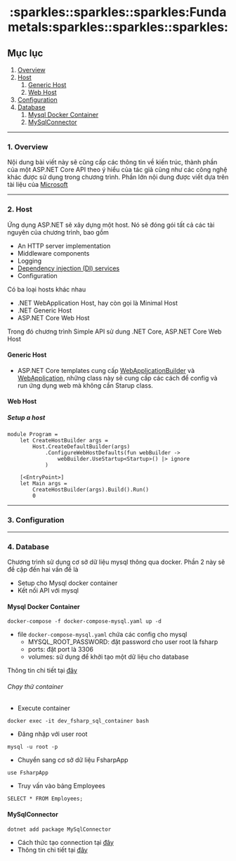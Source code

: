 <h1 align="center">
  :sparkles::sparkles::sparkles:Fundametals:sparkles::sparkles::sparkles:
</h1>

## Mục lục

1. [Overview](#overview)
2. [Host](#host)
   1. [Generic Host](#generic_host)
   2. [Web Host](#web_host)
3. [Configuration](#configuration)
4. [Database](#database)
   1. [Mysql Docker Container](#mysql_docker_container)
   2. [MySqlConnector](#mysqlconnector)

---

### 1. Overview <a name="overview"></a>

Nội dung bài viết này sẽ cũng cấp các thông tin về kiến trúc, thành phần của một ASP.NET Core API theo ý hiểu của tác giả cũng như các công nghệ khác được sử dụng trong chương trình. Phần lớn nội dung được viết dựa trên tài liệu của [Microsoft](https://docs.microsoft.com/en-us/aspnet/core/fundamentals/?view=aspnetcore-6.0&tabs=macos)

---

### 2. Host <a name="host"></a>

Ứng dụng ASP.NET sẽ xây dựng một host. Nó sẽ đóng gói tất cả các tài nguyên của chương trình, bao gồm

- An HTTP server implementation
- Middleware components
- Logging
- [Dependency injection (DI) services](https://docs.microsoft.com/en-us/aspnet/core/fundamentals/dependency-injection?view=aspnetcore-6.0)
- Configuration

Có ba loại hosts khác nhau

- .NET WebApplication Host, hay còn gọi là Minimal Host
- .NET Generic Host
- ASP.NET Core Web Host

Trong đó chương trình Simple API sử dung .NET Core, ASP.NET Core Web Host

#### Generic Host <a name="generic_host"></a>

- ASP.NET Core templates cung cấp [WebApplicationBuilder](https://docs.microsoft.com/en-us/dotnet/api/microsoft.aspnetcore.builder.webapplicationbuilder?view=aspnetcore-6.0) và [WebApplication](https://docs.microsoft.com/en-us/dotnet/api/microsoft.aspnetcore.builder.webapplication?view=aspnetcore-6.0), những class này sẽ cung cấp các cách để config và run ứng dụng web mà không cần Starup class.

#### Web Host <a name="web_host"></a>

##### Setup a host

```shell
module Program =
    let CreateHostBuilder args =
        Host.CreateDefaultBuilder(args)
            .ConfigureWebHostDefaults(fun webBuilder ->
                webBuilder.UseStartup<Startup>() |> ignore
            )

    [<EntryPoint>]
    let Main args =
        CreateHostBuilder(args).Build().Run()
        0
```

---

### 3. Configuration <a name="configuration"></a>

---

### 4. Database <a name="database"></a>

Chương trình sử dụng cơ sở dữ liệu mysql thông qua docker. Phần 2 này sẽ đề cập đến hai vấn đề là

- Setup cho Mysql docker container
- Kết nối API với mysql

#### Mysql Docker Container <a name="mysql_docker_container"></a>

```shell
docker-compose -f docker-compose-mysql.yaml up -d
```

- file `docker-compose-mysql.yaml` chứa các config cho mysql
  - MYSQL_ROOT_PASSWORD: đặt password cho user root là fsharp
  - ports: đặt port là 3306
  - volumes: sử dụng để khởi tạo một dữ liệu cho database

Thông tin chi tiết tại [đây](https://hub.docker.com/_/mysql)

###### Chạy thử container

- Execute container

```shell
docker exec -it dev_fsharp_sql_container bash
```

- Đăng nhập với user root

```shell
mysql -u root -p
```

- Chuyển sang cơ sở dữ liệu FsharpApp

```shell
use FsharpApp
```

- Truy vấn vào bảng Employees

```shell
SELECT * FROM Employees;
```

#### MySqlConnector <a name="mysqlconnector"></a>

```shell
dotnet add package MySqlConnector
```

- Cách thức tạo connection tại [đây](https://github.com/phamhongphuc1999/FSharpTutorial/tree/main/SimpleAPI/UserAPI/Connector)
- Thông tin chi tiết tại [đây](https://mysqlconnector.net/)

